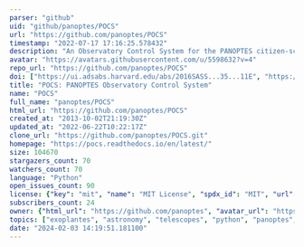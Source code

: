 ```yaml
---
parser: "github"
uid: "github/panoptes/POCS"
url: "https://github.com/panoptes/POCS"
timestamp: "2022-07-17 17:16:25.578432"
description: "An Observatory Control System for the PANOPTES citizen-science project designed to help find transiting exoplanets! :telescope: :stars:"
avatar: "https://avatars.githubusercontent.com/u/5598632?v=4"
repo_url: "https://github.com/panoptes/POCS"
doi: ["https://ui.adsabs.harvard.edu/abs/2016SASS...35...11E", "https://ui.adsabs.harvard.edu/abs/2019ascl.soft07006G/abstract"]
title: "POCS: PANOPTES Observatory Control System"
name: "POCS"
full_name: "panoptes/POCS"
html_url: "https://github.com/panoptes/POCS"
created_at: "2013-10-02T21:19:30Z"
updated_at: "2022-06-22T10:22:17Z"
clone_url: "https://github.com/panoptes/POCS.git"
homepage: "https://pocs.readthedocs.io/en/latest/"
size: 104670
stargazers_count: 70
watchers_count: 70
language: "Python"
open_issues_count: 90
license: {"key": "mit", "name": "MIT License", "spdx_id": "MIT", "url": "https://api.github.com/licenses/mit", "node_id": "MDc6TGljZW5zZTEz"}
subscribers_count: 24
owner: {"html_url": "https://github.com/panoptes", "avatar_url": "https://avatars.githubusercontent.com/u/5598632?v=4", "login": "panoptes", "type": "Organization"}
topics: ["exoplantes", "astronomy", "telescopes", "python", "panoptes", "citizen-science"]
date: "2024-02-03 14:19:51.181100"
---
```

